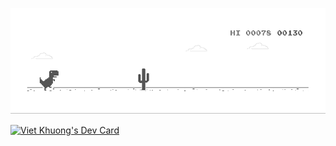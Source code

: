 ![shinta](dino.gif)
<br>

<a href="https://app.daily.dev/shinta"><img src="https://api.daily.dev/devcards/32d0e50c032845268747085c940f1eeb.png?r=9sw" width="200" height="400" alt="Viet Khuong's Dev Card"/></a>
